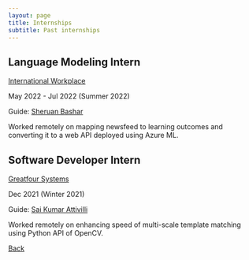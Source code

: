 ```yaml
---
layout: page
title: Internships
subtitle: Past internships
---
```


## Language Modeling Intern
[International Workplace](https://www.internationalworkplace.com/)

May 2022 - Jul 2022 (Summer 2022)

Guide: [Sheruan Bashar](https://www.linkedin.com/in/sheruan-bashar-6b2517160/)

Worked remotely on mapping newsfeed to learning outcomes and converting it to a web API deployed using Azure ML.

## Software Developer Intern
[Greatfour Systems](https://greatfour.com/)

Dec 2021 (Winter 2021)

Guide: [Sai Kumar Attivilli](https://in.linkedin.com/in/sai-kumar-attivilli-368521b1)

Worked remotely on enhancing speed of multi-scale template matching using Python API of OpenCV.

[Back](..)